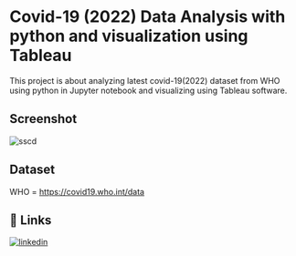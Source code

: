 
# Covid-19 (2022) Data Analysis with python and visualization using Tableau

This project is about analyzing latest covid-19(2022) dataset from WHO using python in Jupyter notebook and visualizing using Tableau software.

## Screenshot
![sscd](https://user-images.githubusercontent.com/95925716/179922468-2234265f-1ae6-4d29-8b69-9fea1f54f512.png)



## Dataset
WHO = https://covid19.who.int/data

## 🔗 Links
[![linkedin](https://img.shields.io/badge/linkedin-0A66C2?style=for-the-badge&logo=linkedin&logoColor=white)](https://www.linkedin.com/madrasiharish)


